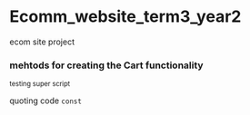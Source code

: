 # Ecomm_website_term3_year2
 ecom site project

### mehtods for creating the Cart functionality

<sup>testing super script</sup>

quoting code `const`